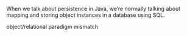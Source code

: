 When we talk about persistence in Java, we’re normally talking about mapping and storing object instances in a database using SQL.

object/relational paradigm mismatch
